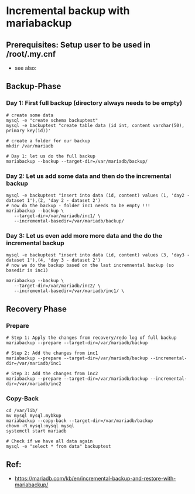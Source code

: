 # Incremental backup with mariabackup 

## Prerequisites: Setup user to be used in /root/.my.cnf 

  * see also: 

## Backup-Phase 

### Day 1: First full backup (directory always needs to be empty) 

```
# create some data 
mysql -e "create schema backuptest" 
mysql -e backuptest "create table data (id int, content varchar(50), primary key(id))'

# create a folder for our backup 
mkdir /var/mariadb 

# Day 1: let us do the full backup 
mariabackup --backup --target-dir=/var/mariadb/backup/ 

```

### Day 2: Let us add some data and then do the incremental backup 

```
mysql -e backuptest "insert into data (id, content) values (1, 'day2 - dataset 1'),(2, 'day 2 - dataset 2')
# now do the backup - folder inc1 needs to be empty !!! 
mariabackup --backup \
   --target-dir=/var/mariadb/inc1/ \
   --incremental-basedir=/var/mariadb/backup/ 

```

### Day 3: Let us even add more more data and the do the incremental backup 

```
mysql -e backuptest "insert into data (id, content) values (3, 'day3 - dataset 1'),(4, 'day 3 - dataset 2')
# now we do the backup based on the last incremnental backup (so basedir is inc1) 

mariabackup --backup \
   --target-dir=/var/mariadb/inc2/ \
   --incremental-basedir=/var/mariadb/inc1/ \
```

## Recovery Phase 

### Prepare 

```
# Step 1: Apply the changes from recovery/redo log of full backup 
mariabackup --prepare --target-dir=/var/mariadb/backup

# Step 2: Add the changes from inc1 
mariabackup --prepare --target-dir=/var/mariadb/backup --incremental-dir=/var/mariadb/inc1

# Step 3: Add the changes from inc2 
mariabackup --prepare --target-dir=/var/mariadb/backup --incremental-dir=/var/mariadb/inc2
```

### Copy-Back 

```
cd /var/lib/
mv mysql mysql.mybkup 
mariabackup --copy-back --target-dir=/var/mariadb/backup 
chown -R mysql:mysql mysql 
systemctl start mariadb 

# Check if we have all data again 
mysql -e "select * from data" backuptest 
```

## Ref:

  * https://mariadb.com/kb/en/incremental-backup-and-restore-with-mariabackup/
